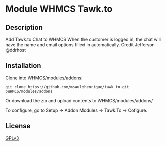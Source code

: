 # Module WHMCS Tawk.to

## Description
Add Tawk.to Chat to WHMCS
When the customer is logged in, the chat will have the name and email options filled in automatically. Credit Jefferson @ddrhost 

## Installation

Clone into WHMCS/modules/addons:

    git clone https://github.com/msaulohenrique/tawk_to.git pWHMCS/modules/addons
	
Or download the zip and upload contents to WHMCS/modules/addons/

To configure, go to Setup -> Addon Modules -> Tawk.To -> Cofigure.

## License

[GPLv3](LICENSE)
